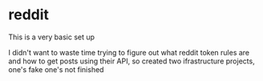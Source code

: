 # reddit

This is a very basic set up

I didn't want to waste time trying to figure out what reddit token rules are and how to get posts using their API, so created two ifrastructure projects, one's fake one's not finished
